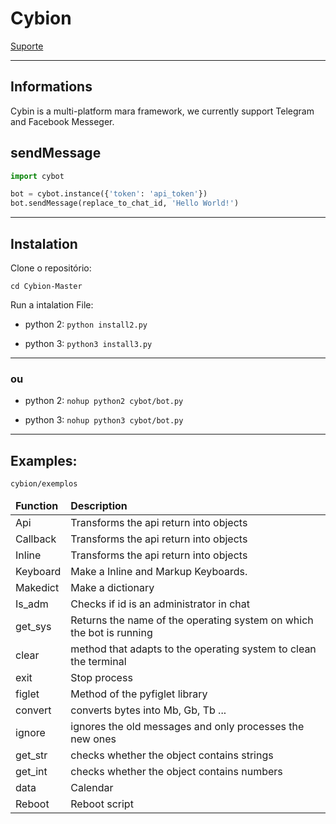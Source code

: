 # Cybion

<a href="https://t.me/SrTaylor">Suporte </a>

* * *
## Informations
Cybin is a multi-platform mara framework, we currently support Telegram and Facebook Messeger.

## sendMessage

```python
import cybot

bot = cybot.instance({'token': 'api_token'})
bot.sendMessage(replace_to_chat_id, 'Hello World!')
```

* * *
## Instalation

Clone o repositório:
```git clone https://github.com/francis-taylor/Timotty-Master
cd Cybion-Master
```

Run a intalation File:
* python 2: `python install2.py`

* python 3: `python3 install3.py`

* * *

### ou

* python 2: `nohup python2 cybot/bot.py`

* python 3: `nohup python3 cybot/bot.py`

* * *
## Examples:

`cybion/exemplos`
 
<table>
  <thead>
    <tr>
     <td><strong>Function</strong></td>
      <td><strong>Description</strong></td>
    </tr>
  </thead>
  <tbody>
    <tr>
      <td>Api</td>
      <td>Transforms the api return into objects</td>
    </tr>
    <tr>
      <td>Callback</td>
      <td>Transforms the api return into objects</td>
    </tr>
    <tr>
      <td>Inline</td>
      <td>Transforms the api return into objects</td>
    </tr>
    <tr>
     <td>Keyboard</td>
     <td>Make a Inline and Markup Keyboards.</td>
   </tr>
    <tr>
      <td>Makedict</td>
      <td>Make a dictionary</td>
    </tr>
    <tr>
      <td>Is_adm</td>
     <td>Checks if id is an administrator in chat</td>
    </tr>
    <tr>
      <td>get_sys</td>
      <td>Returns the name of the operating system on which the bot is running</td>
    </tr>
   <tr>
      <td>clear</td>
      <td>method that adapts to the operating system to clean the terminal</td>
    </tr>
   <tr>
      <td>exit</td>
      <td>Stop process</td>
    </tr>
   <tr>
      <td>figlet</td>
      <td>Method of the pyfiglet library</td>
    </tr>
   <tr>
      <td>convert</td>
      <td>converts bytes into Mb, Gb, Tb ...</td>
    </tr>
   <tr>
      <td>ignore</td>
      <td>ignores the old messages and only processes the new ones</td>
    </tr>
   <tr>
      <td>get_str</td>
      <td>checks whether the object contains strings</td>
    </tr>
    <tr>
      <td>get_int</td>
      <td>checks whether the object contains numbers</td>
    </tr>
   <tr>
      <td>data</td>
      <td>Calendar</td>
    </tr>
   <tr>
      <td>Reboot</td>
      <td>Reboot script</td>
    </tr>
  </tbody>
</table>
